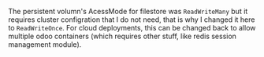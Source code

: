 The persistent volumn's AcessMode for filestore was `ReadWriteMany` but it requires
cluster configration that I do not need, that is why I changed it here to
`ReadWriteOnce`. For cloud deployments, this can be changed back to allow multiple odoo
containers (which requires other stuff, like redis session management module).
